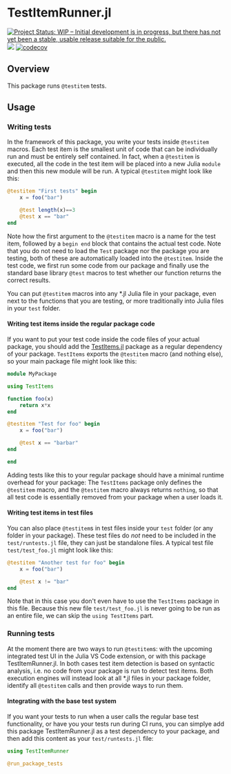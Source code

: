 # TestItemRunner.jl

[![Project Status: WIP – Initial development is in progress, but there has not yet been a stable, usable release suitable for the public.](https://www.repostatus.org/badges/latest/wip.svg)](https://www.repostatus.org/#wip)
![](https://github.com/julia-vscode/TestItemRunner.jl/workflows/Run%20tests/badge.svg)
[![codecov](https://codecov.io/gh/julia-vscode/TestItemRunner.jl/branch/main/graph/badge.svg)](https://codecov.io/gh/julia-vscode/TestItemRunner.jl)

## Overview

This package runs `@testitem` tests.

## Usage

### Writing tests

In the framework of this package, you write your tests inside `@testitem` macros. Each test item is the smallest unit of code that can be individually run and must be entirely self contained. In fact, when a `@testitem` is executed, all the code in the test item will be placed into a new Julia `module` and then this new module will be run. A typical `@testitem` might look like this:

```julia
@testitem "First tests" begin
    x = foo("bar")

    @test length(x)==3
    @test x == "bar"
end
```

Note how the first argument to the `@testitem` macro is a name for the test item, followed by a `begin end` block that contains the actual test code. Note that you do not need to load the `Test` package nor the package you are testing, both of these are automatically loaded into the `@testitem`. Inside the test code, we first  run some code from our package and finally use the standard base library `@test` macros to test whether our function returns the correct results.

You can put `@testitem` macros into any *.jl Julia file in your package, even next to the functions that you are testing, or more traditionally into Julia files in your `test` folder. 

#### Writing test items inside the regular package code

If you want to put your test code inside the code files of your actual package, you should add the [TestItems.jl](https://github.com/julia-vscode/TestItems.jl) package as a regular dependency of your package. `TestItems` exports the `@testitem` macro (and nothing else), so your main package file might look like this:

```julia
module MyPackage

using TestItems

function foo(x)
    return x*x
end

@testitem "Test for foo" begin
    x = foo("bar")

    @test x == "barbar"
end

end
```

Adding tests like this to your regular package should have a minimal runtime overhead for your package: The `TestItems` package only defines the `@testitem` macro, and the `@testitem` macro always returns `nothing`, so that all test code is essentially removed from your package when a user loads it.

#### Writing test items in test files

You can also place `@testitem`s in test files inside your `test` folder (or any folder in your package). These test files do _not_ need to be included in the `test/runtests.jl` file, they can just be standalone files. A typical test file `test/test_foo.jl` might look like this:

```julia
@testitem "Another test for foo" begin
    x = foo("bar")

    @test x != "bar"
end
```

Note that in this case you don't even have to use the `TestItems` package in this file. Because this new file `test/test_foo.jl` is never going to be run as an entire file, we can skip the `using TestItems` part.

### Running tests

At the moment there are two ways to run `@testitem`s: with the upcoming integrated test UI in the Julia VS Code extension, or with this package TestItemRunner.jl. In both cases test item detection is based on syntactic analysis, i.e. no code from your package is run to detect test items. Both execution engines will instead look at all *.jl files in your package folder, identify all `@testitem` calls and then provide ways to run them.

#### Integrating with the base test system

If you want your tests to run when a user calls the regular base test functionality, or have you your tests run during CI runs, you can simplye add this package TestItemRunner.jl as a test dependency to your package, and then add this content as your `test/runtests.jl` file:

```julia
using TestItemRunner

@run_package_tests
```

